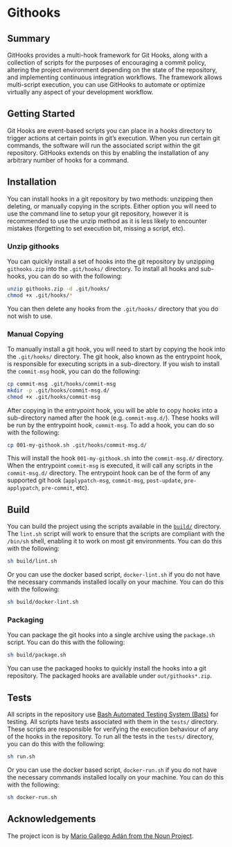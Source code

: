 # Githooks

## Summary

GitHooks provides a multi-hook framework for Git Hooks, along with a collection of scripts for the purposes of encouraging a commit policy, altering the project environment depending on the state of the repository, and implementing continuous integration workflows. The framework allows multi-script execution,  you can use GitHooks to automate or optimize virtually any aspect of your development workflow.

## Getting Started

Git Hooks are event-based scripts you can place in a hooks directory to trigger actions at certain points in git’s execution. When you run certain git commands, the software will run the associated script within the git repository. GitHooks extends on this by enabling the installation of any arbitrary number of hooks for a command.

## Installation

You can install hooks in a git repository by two methods: unzipping then deleting, or manually copying in the scripts. Either option you will need to use the command line to setup your git repository, however it is recommended to use the unzip method as it is less likely to encounter mistakes (forgetting to set execution bit, missing a script, etc).

### Unzip githooks

You can quickly install a set of hooks into the git repository by unzipping `githooks.zip` into the `.git/hooks/` directory. To install all hooks and sub-hooks, you can do so with the following:

```bash
unzip githooks.zip -d .git/hooks/
chmod +x .git/hooks/*
```

You can then delete any hooks from the `.git/hooks/` directory that you do not wish to use.

### Manual Copying

To manually install a git hook, you will need to start by copying the hook into the `.git/hooks/` directory. The git hook, also known as the entrypoint hook, is responsible for executing scripts in a sub-directory. If you wish to install the `commit-msg` hook, you can do the following:

```bash
cp commit-msg .git/hooks/commit-msg
mkdir -p .git/hooks/commit-msg.d/
chmod +x .git/hooks/commit-msg
```

After copying in the entrypoint hook, you will be able to copy hooks into a sub-directory named after the hook (e.g. `commit-msg.d/`). These hooks will be run by the entrypoint hook, `commit-msg`. To add a hook, you can do so with the following:

```bash
cp 001-my-githook.sh .git/hooks/commit-msg.d/
```

This will install the hook `001-my-githook.sh` into the `commit-msg.d/` directory. When the entrypoint `commit-msg` is executed, it will call any scripts in the `commit-msg.d/` directory. The entrypoint hook can be of the form of any supported git hook (`applypatch-msg`, `commit-msg`, `post-update`, `pre-applypatch`, `pre-commit`, etc).

## Build

You can build the project using the scripts available in the [`build/`](build/) directory. The `lint.sh` script will work to ensure that the scripts are compliant with the `/bin/sh` shell, enabling it to work on most git environments. You can do this with the following:

```bash
sh build/lint.sh
```

Or you can use the docker based script, `docker-lint.sh` if you do not have the necessary commands installed locally on your machine. You can do this with the following:

```bash
sh build/docker-lint.sh
```

### Packaging

You can package the git hooks into a single archive using the `package.sh` script. You can do this with the following:

```bash
sh build/package.sh
```

You can use the packaged hooks to quickly install the hooks into a git repository. The packaged hooks are available under `out/githooks*.zip`.

## Tests

All scripts in the repository use [Bash Automated Testing System (Bats)](https://github.com/sstephenson/bats) for testing. All scripts have tests associated with them in the `tests/` directory. These scripts are responsible for verifying the execution behaviour of any of the hooks in the repository. To run all the tests in the `tests/` directory, you can do this with the following:

```bash
sh run.sh
```

Or you can use the docker based script, `docker-run.sh` if you do not have the necessary commands installed locally on your machine. You can do this with the following:

```bash
sh docker-run.sh
```

## Acknowledgements

The project icon is by [Mario Gallego Adán from the Noun Project](docs/icon/README.md).